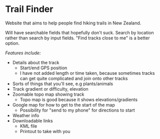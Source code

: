 # Trail Finder

Website that aims to help people find hiking trails in New Zealand.

Will have searchable fields that hopefully don't suck. Search by location rather than search by input fields. "Find tracks close to me" is a better option.

_Features include:_
- Details about the track
    - Start/end GPS position
    - I have not added length or time taken, because sometimes tracks can get quite complicated and join onto other tracks
- Sorts of things that you'll see, e.g plants/animals
- Track gradient or difficulty, elevation
- Zoomable topo map showing track
    - Topo map is good because it shows elevations/gradients
- Google map for how to get to the start of the map
    - Possibility for "send to my phone" for directions to start
- Weather info
- Downloadable links
    - KML file
    - Printout to take with you 